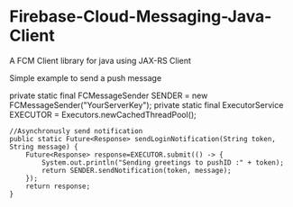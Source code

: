 # Firebase-Cloud-Messaging-Java-Client
A FCM  Client library for java using JAX-RS Client 

Simple example to send a push message

private static final FCMessageSender SENDER = new FCMessageSender("YourServerKey");
    private static final ExecutorService EXECUTOR = Executors.newCachedThreadPool();

	//Asynchronusly send notification
    public static Future<Response> sendLoginNotification(String token, String message) {
        Future<Response> response=EXECUTOR.submit(() -> {
            System.out.println("Sending greetings to pushID :" + token);
            return SENDER.sendNotification(token, message);
        });
        return response;
    }
